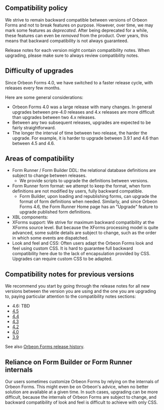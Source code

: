 ## Compatibility policy

We strive to remain backward compatible between versions of Orbeon Forms and not to break features on purpose. However, over time, we may mark some features as *deprecated*. After being deprecated for a while, these features can even be *removed* from the product. Over years, this means that backward compatibility is not always guaranteed.

Release notes for each version might contain compatibility notes. When upgrading, please make sure to always review compatibility notes.

## Difficulty of upgrades

Since Orbeon Forms 4.0, we have switched to a faster release cycle, with releases every few months.

Here are some general considerations:

- Orbeon Forms 4.0 was a large release with many changes. In general upgrades between pre-4.0 releases and 4.x releases are more difficult than upgrades between two 4.x releases.
- Between any two subsequent releases, upgrades are expected to be fairly straightforward.
- The longer the interval of time between two release, the harder the upgrade. For example, it is harder to upgrade between 3.9.1 and 4.6 than between 4.5 and 4.6.

## Areas of compatibility

- Form Runner / Form Builder DDL: the relational database definitions are subject to change between releases.
  - We provide scripts to upgrade the definitions between versions.
- Form Runner form format: we attempt to keep the format, when form definitions are not modified by users, fully backward compatible.
  - Form Builder, upon loading and republishing forms, can upgrade the format of form definitions when needed. Similarly, and since Orbeon Forms 4.6, the Form Runner Home page has an "Upgrade" feature to upgrade published form definitions.
- XBL components: 
- XForms support: We strive for maximum backward compatibility at the XForms source level. But because the XForms processing model is quite advanced, some subtle details are subject to change, such as the order in which some events are dispatched.
- Look and feel and CSS: Often users adapt the Orbeon Forms look and feel using custom CSS. It is hard to guarantee full backward compatibility here due to the lack of encapsulation provided by CSS. Upgrades can require custom CSS to be adapted.

## Compatibility notes for previous versions

We recommend you start by going through the release notes for all new versions between the version you are using and the one you are upgrading to, paying particular attention to the compatibility notes sections:

- 4.6: TBD
- [4.5](http://blog.orbeon.com/2014/04/orbeon-forms-45.html)
- [4.4](http://blog.orbeon.com/2013/11/orbeon-forms-44.html)
- [4.3](http://blog.orbeon.com/2013/08/orbeon-forms-43.html)
- [4.2](http://blog.orbeon.com/2013/05/orbeon-forms-42.html)
- [4.0](http://wiki.orbeon.com/forms/doc/developer-guide/release-notes/40#TOC-Compatibility-notes)
- [3.9](http://wiki.orbeon.com/forms/doc/developer-guide/release-notes/39#TOC-Compatibility-notes)

See also [Orbeon Forms release history](https://github.com/orbeon/orbeon-forms/wiki/Orbeon-Forms-release-history).

## Reliance on Form Builder or Form Runner internals

Our users sometimes customize Orbeon Forms by relying on the internals of Orbeon Forms. This might even be on Orbeon's advice, when no better solution are available at a given time. In such cases, upgrading can be more difficult, because the internals of Orbeon Forms are subject to change, and backward compatibility of look and feel is difficult to achieve with only CSS.


